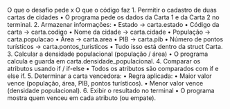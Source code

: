 O que o desafio pede x O que o código faz
	1.	Permitir o cadastro de duas cartas de cidades
	•	 O programa pede os dados da Carta 1 e da Carta 2 no terminal.
	2.	Armazenar informações:
	•	Estado → carta.estado
	•	Código da carta → carta.codigo
	•	Nome da cidade → carta.cidade
	•	População → carta.populacao
	•	Área → carta.area
	•	PIB → carta.pib
	•	Número de pontos turísticos → carta.pontos_turisticos
	•	 Tudo isso está dentro da struct Carta.
	3.	Calcular a densidade populacional (população / área)
	•	 O programa calcula e guarda em carta.densidade_populacional.
	4.	Comparar os atributos usando if / if-else
	•	 Todos os atributos são comparados com if e else if.
	5.	Determinar a carta vencedora:
	•	Regra aplicada:
	•	Maior valor vence (população, área, PIB, pontos turísticos).
	•	Menor valor vence (densidade populacional).
	6.	Exibir o resultado no terminal
	•	 O programa mostra quem venceu em cada atributo (ou empate).
